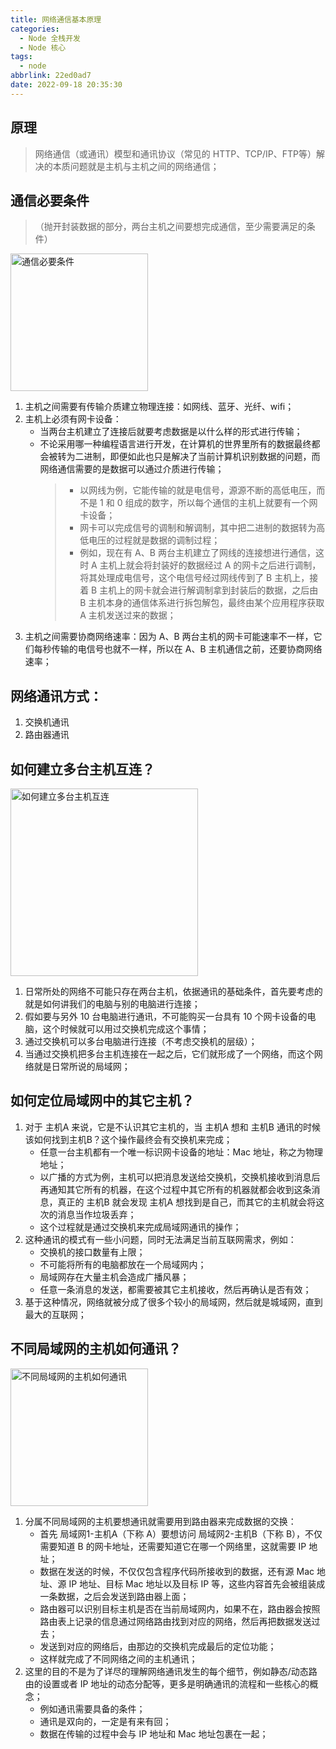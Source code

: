 ```yaml
---
title: 网络通信基本原理
categories:
  - Node 全栈开发
  - Node 核心
tags:
  - node
abbrlink: 22ed0ad7
date: 2022-09-18 20:35:30
---
```

## 原理
>网络通信（或通讯）模型和通讯协议（常见的 HTTP、TCP/IP、FTP等）解决的本质问题就是主机与主机之间的网络通信；

## 通信必要条件
>（抛开封装数据的部分，两台主机之间要想完成通信，至少需要满足的条件）

<img src="通信必要条件.jpg" width="auto" height="220px" class="lazy-load" title="通信必要条件"/>

1. 主机之间需要有传输介质建立物理连接：如网线、蓝牙、光纤、wifi；
2. 主机上必须有网卡设备：
    - 当两台主机建立了连接后就要考虑数据是以什么样的形式进行传输；
    - 不论采用哪一种编程语言进行开发，在计算机的世界里所有的数据最终都会被转为二进制，即便如此也只是解决了当前计算机识别数据的问题，而网络通信需要的是数据可以通过介质进行传输；
      > - 以网线为例，它能传输的就是电信号，源源不断的高低电压，而不是 1 和 0 组成的数字，所以每个通信的主机上就要有一个网卡设备；
      > - 网卡可以完成信号的调制和解调制，其中把二进制的数据转为高低电压的过程就是数据的调制过程；
      > - 例如，现在有 A、B 两台主机建立了网线的连接想进行通信，这时 A 主机上就会将封装好的数据经过 A 的网卡之后进行调制，将其处理成电信号，这个电信号经过网线传到了 B 主机上，接着 B 主机上的网卡就会进行解调制拿到封装后的数据，之后由 B 主机本身的通信体系进行拆包解包，最终由某个应用程序获取 A 主机发送过来的数据；
3. 主机之间需要协商网络速率：因为 A、B 两台主机的网卡可能速率不一样，它们每秒传输的电信号也就不一样，所以在 A、B 主机通信之前，还要协商网络速率；


## 网络通讯方式：
1. 交换机通讯
2. 路由器通讯
	
## 如何建立多台主机互连？
<img src="如何建立多台主机互连.jpg" width="auto" height="300px" class="lazy-load" title="如何建立多台主机互连"/>

1. 日常所处的网络不可能只存在两台主机，依据通讯的基础条件，首先要考虑的就是如何讲我们的电脑与别的电脑进行连接；
2. 假如要与另外 10 台电脑进行通讯，不可能购买一台具有 10 个网卡设备的电脑，这个时候就可以用过交换机完成这个事情；
3. 通过交换机可以多台电脑进行连接（不考虑交换机的层级）；
4. 当通过交换机把多台主机连接在一起之后，它们就形成了一个网络，而这个网络就是日常所说的局域网；

## 如何定位局域网中的其它主机？
1. 对于 主机A 来说，它是不认识其它主机的，当 主机A 想和 主机B 通讯的时候该如何找到主机B？这个操作最终会有交换机来完成；
    - 任意一台主机都有一个唯一标识网卡设备的地址：Mac 地址，称之为物理地址；
    - 以广播的方式为例，主机可以把消息发送给交换机，交换机接收到消息后再通知其它所有的机器，在这个过程中其它所有的机器就都会收到这条消息，真正的 主机B 就会发现 主机A 想找到是自己，而其它的主机就会将这次的消息当作垃圾丢弃；
    - 这个过程就是通过交换机来完成局域网通讯的操作；
2. 这种通讯的模式有一些小问题，同时无法满足当前互联网需求，例如：
    - 交换机的接口数量有上限；
    - 不可能将所有的电脑都放在一个局域网内；
    - 局域网存在大量主机会造成广播风暴；
    - 任意一条消息的发送，都需要被其它主机接收，然后再确认是否有效；
3. 基于这种情况，网络就被分成了很多个较小的局域网，然后就是城域网，直到最大的互联网；

## 不同局域网的主机如何通讯？
<img src="不同局域网的主机如何通讯.jpg" width="auto" height="220px" class="lazy-load" title="不同局域网的主机如何通讯"/>

1. 分属不同局域网的主机要想通讯就需要用到路由器来完成数据的交换：
    - 首先 局域网1-主机A（下称 A）要想访问 局域网2-主机B（下称 B），不仅需要知道 B 的网卡地址，还需要知道它在哪一个网络里，这就需要 IP 地址；
    - 数据在发送的时候，不仅仅包含程序代码所接收到的数据，还有源 Mac 地址、源 IP 地址、目标 Mac 地址以及目标 IP 等，这些内容首先会被组装成一条数据，之后会发送到路由器上面；
    - 路由器可以识别目标主机是否在当前局域网内，如果不在，路由器会按照路由表上记录的信息通过网络路由找到对应的网络，然后再把数据发送过去；
    - 发送到对应的网络后，由那边的交换机完成最后的定位功能；
    - 这样就完成了不同网络之间的主机通讯；
2. 这里的目的不是为了详尽的理解网络通讯发生的每个细节，例如静态/动态路由的设置或者 IP 地址的动态分配等，更多是明确通讯的流程和一些核心的概念；
    - 例如通讯需要具备的条件；
    - 通讯是双向的，一定是有来有回；
    - 数据在传输的过程中会与 IP 地址和 Mac 地址包裹在一起；
